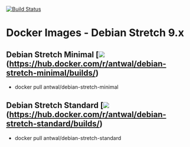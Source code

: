 [![Build Status](https://travis-ci.org/antwal/docker-debian-stretch.svg?branch=master)](https://travis-ci.org/antwal/docker-debian-stretch)

# Docker Images - Debian Stretch 9.x


## Debian Stretch Minimal [![](https://img.shields.io/docker/build/antwal/debian-stretch-minimal.svg)(https://hub.docker.com/r/antwal/debian-stretch-minimal/builds/)

- docker pull antwal/debian-stretch-minimal

## Debian Stretch Standard [![](https://img.shields.io/docker/build/antwal/debian-stretch-standard.svg)(https://hub.docker.com/r/antwal/debian-stretch-standard/builds/)

- docker pull antwal/debian-stretch-standard

